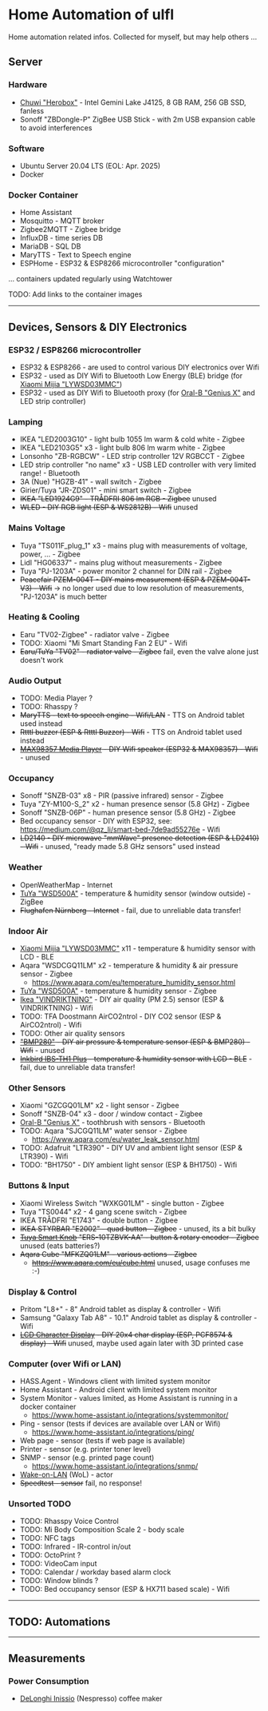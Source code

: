 # Home Automation of ulfl

Home automation related infos. Collected for myself, but may help others ...

## Server

### Hardware

* [Chuwi "Herobox"](Chuwi_Herobox.md) - Intel Gemini Lake J4125, 8 GB RAM, 256 GB SSD, fanless
* Sonoff "ZBDongle-P" ZigBee USB Stick - with 2m USB expansion cable to avoid interferences

### Software

* Ubuntu Server 20.04 LTS (EOL: Apr. 2025)
* Docker

### Docker Container
* Home Assistant
* Mosquitto - MQTT broker
* Zigbee2MQTT - Zigbee bridge
* InfluxDB - time series DB
* MariaDB - SQL DB
* MaryTTS - Text to Speech engine
* ESPHome - ESP32 & ESP8266 microcontroller "configuration"

... containers updated regularly using Watchtower

TODO: Add links to the container images

------------------------

## Devices, Sensors & DIY Electronics

### ESP32 / ESP8266 microcontroller

* ESP32 & ESP8266 - are used to control various DIY electronics over Wifi
* ESP32 - used as DIY Wifi to Bluetooth Low Energy (BLE) bridge (for [Xiaomi Mijia "LYWSD03MMC"](Xiaomi_Mijia_LYWSD03MMC.md))
* ESP32 - used as DIY Wifi to Bluetooth proxy (for [Oral-B "Genius X"](Oral-B_Genius_X.md) and LED strip controller)

### Lamping

* IKEA "LED2003G10" - light bulb 1055 lm warm & cold white - Zigbee
* IKEA "LED2103G5" x3 - light bulb 806 lm warm white - Zigbee
* Lonsonho "ZB-RGBCW" - LED strip controller 12V RGBCCT - Zigbee
* LED strip controller "no name" x3 - USB LED controller with very limited range! - Bluetooth
* 3A (Nue) "HGZB-41" - wall switch - Zigbee
* Girier/Tuya "JR-ZDS01" - mini smart switch - Zigbee
* <s>IKEA "LED1924G9" - TRÅDFRI 806 lm RGB - Zigbee</s> unused
* <s>WLED - DIY RGB light (ESP & WS2812B) - Wifi</s> unused

### Mains Voltage

* Tuya "TS011F_plug_1" x3 - mains plug with measurements of voltage, power, ... - Zigbee
* Lidl "HG06337" - mains plug without measurements - Zigbee
* Tuya "PJ-1203A" - power monitor 2 channel for DIN rail - Zigbee
* <s>Peacefair PZEM-004T - DIY mains measurement (ESP & PZEM-004T-V3) - Wifi</s> -> no longer used due to low resolution of measurements, "PJ-1203A" is much better

### Heating & Cooling

* Earu "TV02-Zigbee" - radiator valve - Zigbee
* TODO: Xiaomi "Mi Smart Standing Fan 2 EU" - Wifi
* <s>Earu/TuYa "TV02" - radiator valve - Zigbee</s> fail, even the valve alone just doesn't work

### Audio Output

* TODO: Media Player ?
* TODO: Rhasspy ?
* <s>MaryTTS - text to speech engine - Wifi/LAN</s> - TTS on Android tablet used instead
* <s>Rtttl buzzer (ESP & Rtttl Buzzer) - Wifi</s> - TTS on Android tablet used instead
* <s>[MAX98357 Media Player](MAX98357_Media_Player.md) - DIY Wifi speaker (ESP32 & MAX98357) - Wifi</s> - unused

### Occupancy

* Sonoff "SNZB-03" x8 - PIR (passive infrared) sensor - Zigbee
* Tuya "ZY-M100-S_2" x2 - human presence sensor (5.8 GHz) - Zigbee
* Sonoff "SNZB-06P" - human presence sensor (5.8 GHz) - Zigbee
* Bed occupancy sensor - DIY with ESP32, see: https://medium.com/@qz_li/smart-bed-7de9ad55276e - Wifi
* <s>LD2140 - DIY microwave "mmWave" presence detection (ESP & LD2410) - Wifi</s> - unused, "ready made 5.8 GHz sensors" used instead

### Weather

* OpenWeatherMap - Internet
* [TuYa "WSD500A"](TuYa_WSD500A.md) - temperature & humidity sensor (window outside) - ZigBee
* <s>Flughafen Nürnberg - Internet</s> - fail, due to unreliable data transfer!

### Indoor Air

* [Xiaomi Mijia "LYWSD03MMC"](Xiaomi_Mijia_LYWSD03MMC.md) x11 - temperature & humidity sensor with LCD - BLE
* Aqara "WSDCGQ11LM" x2 - temperature & humidity & air pressure sensor - Zigbee
  * https://www.aqara.com/eu/temperature_humidity_sensor.html
* [TuYa "WSD500A"](TuYa_WSD500A.md) - temperature & humidity sensor - Zigbee
* [Ikea "VINDRIKTNING"](Ikea_VINDRIKTNING.md) - DIY air quality (PM 2.5) sensor (ESP & VINDRIKTNING) - Wifi
* TODO: TFA Doostmann AirCO2ntrol - DIY CO2 sensor (ESP & AirCO2ntrol) - Wifi
* TODO: Other air quality sensors
* <s>["BMP280"](BMP280.md) - DIY air pressure & temperature sensor (ESP & BMP280) - Wifi</s> - unused
* <s>[Inkbird IBS-TH1 Plus](Inkbird_IBS-TH1_Plus.md) - temperature & humidity sensor with LCD - BLE</s> - fail, due to unreliable data transfer!

### Other Sensors

* Xiaomi "GZCGQ01LM" x2 - light sensor - Zigbee
* Sonoff "SNZB-04" x3 - door / window contact - Zigbee
* [Oral-B "Genius X"](Oral-B_Genius_X.md) - toothbrush with sensors - Bluetooth
* TODO: Aqara "SJCGQ11LM" water sensor - Zigbee
  * https://www.aqara.com/eu/water_leak_sensor.html
* TODO: Adafruit "LTR390" -  DIY UV and ambient light sensor (ESP & LTR390) - Wifi
* TODO: "BH1750" - DIY ambient light sensor (ESP & BH1750) - Wifi

### Buttons & Input

* Xiaomi Wireless Switch "WXKG01LM" - single button - Zigbee
* Tuya "TS0044" x2 - 4 gang scene switch - Zigbee
* IKEA TRÅDFRI "E1743" - double button - Zigbee
* <s>IKEA STYRBAR "E2002" - quad button - Zigbee</s> - unused, its a bit bulky
* <s>[Tuya Smart Knob](Tuya_Smart_Knob.md) "ERS-10TZBVK-AA" - button & rotary encoder - Zigbee</s> unused (eats batteries?)
* <s>Aqara Cube "MFKZQ01LM" - various actions - Zigbee
  * https://www.aqara.com/eu/cube.html</s> unused, usage confuses me :-)

### Display & Control

* Pritom "L8+" - 8" Android tablet as display & controller - Wifi
* Samsung "Galaxy Tab A8" - 10.1" Android tablet as display & controller - Wifi
* <s>[LCD Character Display](LCD_Character_Display.md) - DIY 20x4 char display (ESP, PCF8574 & display) - Wifi</s> unused, maybe used again later with 3D printed case

### Computer (over Wifi or LAN)

* HASS.Agent - Windows client with limited system monitor
* Home Assistant - Android client with limited system monitor
* System Monitor - values limited, as Home Assistant is running in a docker container
  * https://www.home-assistant.io/integrations/systemmonitor/
* Ping - sensor (tests if devices are available over LAN or Wifi)
  * https://www.home-assistant.io/integrations/ping/
* Web page - sensor (tests if web page is available)
* Printer - sensor (e.g. printer toner level)
* SNMP - sensor (e.g. printed page count)
  * https://www.home-assistant.io/integrations/snmp/
* [Wake-on-LAN](Wake_on_LAN.md) (WoL) - actor
* <s>Speedtest - sensor</s> fail, no response!

### Unsorted TODO

* TODO: Rhasspy Voice Control
* TODO: Mi Body Composition Scale 2 - body scale
* TODO: NFC tags
* TODO: Infrared - IR-control in/out
* TODO: OctoPrint ?
* TODO: VideoCam input
* TODO: Calendar / workday based alarm clock
* TODO: Window blinds ?
* TODO: Bed occupancy sensor (ESP & HX711 based scale) - Wifi

-------------------------------

## TODO: Automations

-------------------------------

## Measurements

### Power Consumption

* [DeLonghi Inissio](power_consumption/delonghi_inissio.md) (Nespresso) coffee maker
